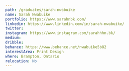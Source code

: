 ```yaml
---
path: /graduates/sarah-nwabuike
name: Sarah Nwabuike
portfolio: https://www.sarahnbk.com/
linkedin: https://www.linkedin.com/in/sarah-nwabuike/
twitter:
instagram: https://www.instagram.com/sarahhhn.bk/
medium:
dribble:
behance: https://www.behance.net/nwabuike5b82
interestArea: Print Design
where: Brampton, Ontario
relocation: No
---
```

